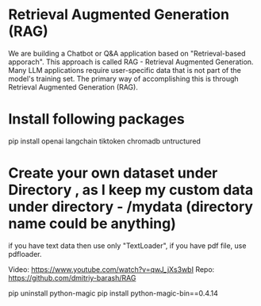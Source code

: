 # Retrieval Augmented Generation (RAG)
We are building a Chatbot or Q&A application based on "Retrieval-based apporach". This approach is called RAG - Retrieval Augmented Generation.
Many LLM applications require user-specific data that is not part of the model's training set. The primary way of accomplishing this is through Retrieval Augmented Generation (RAG). 

# Install following packages
pip install openai langchain tiktoken chromadb untructured

# Create your own dataset under Directory , as I keep my custom data under directory - /mydata (directory name could be anything)
if you have text data then use only "TextLoader", if you have pdf file, use pdfloader.

Video: https://www.youtube.com/watch?v=qwJ_jXs3wbI
Repo: https://github.com/dmitriy-barash/RAG

pip uninstall python-magic
pip install python-magic-bin==0.4.14